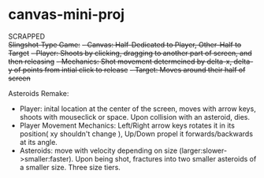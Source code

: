 # canvas-mini-proj

SCRAPPED<br>
~~Slingshot-Type Game:~~
~~- Canvas: Half-Dedicated to Player, Other-Half to Target~~
~~- Player: Shoots by clicking, dragging to another part of screen, and then releasing~~
~~- Mechanics: Shot movement determeined by delta-x, delta-y of points from intial click to release~~
~~- Target: Moves around their half of screen~~

Asteroids Remake:
- Player: inital location at the center of the screen, moves with arrow keys, shoots with mouseclick or space. Upon collision with an asteroid, dies.
- Player Movement Mechanics: Left/Right arrow keys rotates it in its position( xy shouldn't change ), Up/Down propel it forwards/backwards at its angle. 
- Asteroids: move with velocity depending on size (larger:slower->smaller:faster). Upon being shot, fractures into two smaller asteroids of a smaller size. Three size tiers. 
